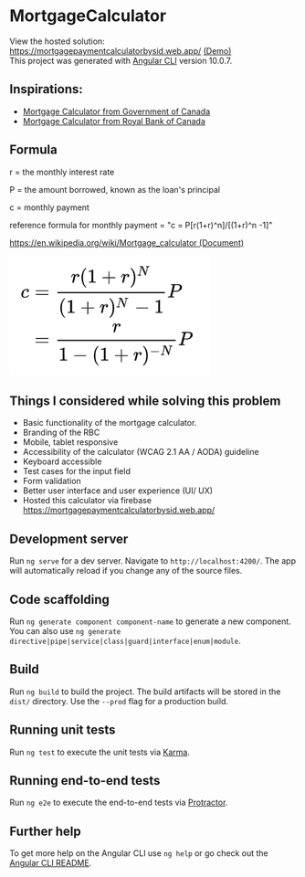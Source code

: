 # MortgageCalculator

View the hosted solution: <a href='https://mortgagepaymentcalculatorbysid.web.app/'>https://mortgagepaymentcalculatorbysid.web.app/ [(Demo)](https://mortgagepaymentcalculatorbysid.web.app/ )</a>
<br>
This project was generated with [Angular CLI](https://github.com/angular/angular-cli) version 10.0.7.

## Inspirations:
<ul>
  <li><a href="https://itools-ioutils.fcac-acfc.gc.ca/MC-CH/MCCalc-CHCalc-eng.aspx">Mortgage Calculator from Government of Canada</a></li>
  <li><a href="https://apps.royalbank.com/apps/mortgages/mortgage-payment-calculator/">Mortgage Calculator from Royal Bank of Canada</a></li>
 </ul>
 
 ## Formula
 
<p>r = the monthly interest rate</p>
<p>P = the amount borrowed, known as the loan's principal</p>
<p>c = monthly payment</p>
<p>reference formula for monthly payment = "c = P[r(1+r)^n]/[(1+r)^n -1]"</p>
<p><a href="https://en.wikipedia.org/wiki/Mortgage_calculator">https://en.wikipedia.org/wiki/Mortgage_calculator (Document)</a></p>
<img src="src/assets/images/mortgage_formula.png" alt="logo" aria-hidden="true">

## Things I considered while solving this problem

<ul>
  <li>Basic functionality of the mortgage calculator.</li>
  <li>Branding of the RBC</li>
  <li>Mobile, tablet responsive</li>
  <li>Accessibility of the calculator (WCAG 2.1 AA / AODA) guideline</li>
  <li>Keyboard accessible</li>
  <li>Test cases for the input field</li>
  <li>Form validation</li>
  <li>Better user interface and user experience (UI/ UX)</li>
  <li>Hosted this calculator via firebase <a href='https://mortgagepaymentcalculatorbysid.web.app/'>https://mortgagepaymentcalculatorbysid.web.app/</a></li>
 </ul>

## Development server

Run `ng serve` for a dev server. Navigate to `http://localhost:4200/`. The app will automatically reload if you change any of the source files.

## Code scaffolding

Run `ng generate component component-name` to generate a new component. You can also use `ng generate directive|pipe|service|class|guard|interface|enum|module`.

## Build

Run `ng build` to build the project. The build artifacts will be stored in the `dist/` directory. Use the `--prod` flag for a production build.

## Running unit tests

Run `ng test` to execute the unit tests via [Karma](https://karma-runner.github.io).

## Running end-to-end tests

Run `ng e2e` to execute the end-to-end tests via [Protractor](http://www.protractortest.org/).

## Further help

To get more help on the Angular CLI use `ng help` or go check out the [Angular CLI README](https://github.com/angular/angular-cli/blob/master/README.md).
